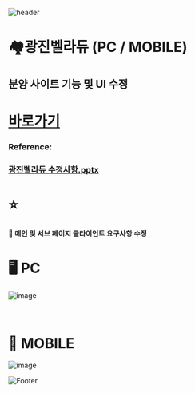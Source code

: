 ![header](https://capsule-render.vercel.app/api?type=wave&color=auto&height=150&section=header&text=2024.%2011.%2021%20-%202024.%2011.%2028&fontSize=60)

# 🏘️광진벨라듀 (PC / MOBILE)
## 분양 사이트 기능 및 UI 수정

# <a href="https://xn--hc0bt9l89bkzho3s.kr/" target="_blank"> 바로가기 </a>
### Reference:
### [광진벨라듀 수정사항.pptx](https://github.com/user-attachments/files/17973025/default.pptx)

# ⭐
#### 💭 메인 및 서브 페이지 클라이언트 요구사항 수정 <br>


# 🖥️ PC
![image](https://github.com/user-attachments/assets/20136d40-e59d-4cf7-9b1e-105e67e4a9ff)

 <br>

# 📱 MOBILE
![image](https://github.com/user-attachments/assets/539f2526-5b75-4990-b5ea-07e9fcb0036c)


![Footer](https://capsule-render.vercel.app/api?type=waving&color=auto&height=200&section=footer)








